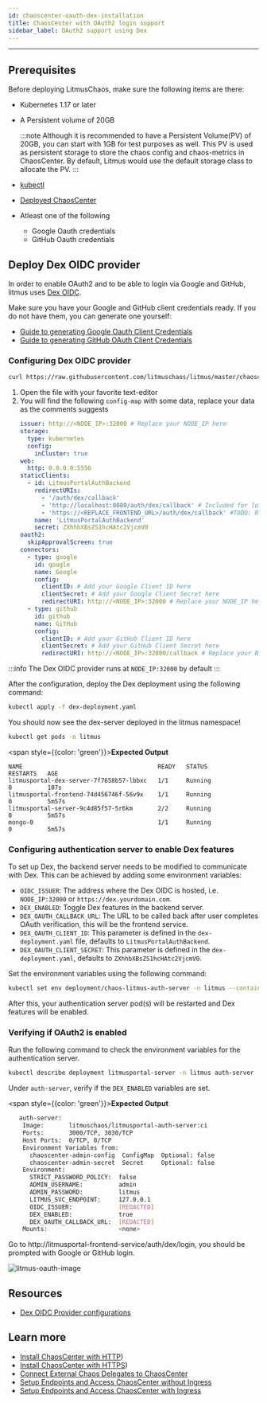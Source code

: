 ```yaml
---
id: chaoscenter-oauth-dex-installation
title: ChaosCenter with OAuth2 login support
sidebar_label: OAuth2 support using Dex
---
```


---

## Prerequisites

Before deploying LitmusChaos, make sure the following items are there:

- Kubernetes 1.17 or later

- A Persistent volume of 20GB

  :::note
  Although it is recommended to have a Persistent Volume(PV) of 20GB, you can start with 1GB for test purposes as well. This PV is used as persistent storage to store the chaos config and chaos-metrics in ChaosCenter. By default, Litmus would use the default storage class to allocate the PV.
  :::

- [kubectl](https://kubernetes.io/docs/tasks/tools/#kubectl)

- [Deployed ChaosCenter](../getting-started/installation.md)

- Atleast one of the following
  - Google Oauth credentials
  - GitHub Oauth credentials

## Deploy Dex OIDC provider

In order to enable OAuth2 and to be able to login via Google and GitHub, litmus uses [Dex OIDC](https://dexidp.io/).

Make sure you have your Google and GitHub client credentials ready. If you do not have them, you can generate one yourself:

- [Guide to generating Google Oauth Client Credentials](https://support.google.com/cloud/answer/6158849?hl=en#zippy=)
- [Guide to generating GitHub OAuth Client Credentials](https://docs.github.com/en/developers/apps/building-oauth-apps/creating-an-oauth-app)

### Configuring Dex OIDC provider

```bash
curl https://raw.githubusercontent.com/litmuschaos/litmus/master/chaoscenter/dex-server/dex-deployment.yaml --output dex-deployment.yaml
```

1. Open the file with your favorite text-editor
2. You will find the following `config-map` with some data, replace your data as the comments suggests
   ```yaml
   issuer: http://<NODE_IP>:32000 # Replace your NODE_IP here
   storage:
     type: kubernetes
     config:
       inCluster: true
   web:
     http: 0.0.0.0:5556
   staticClients:
     - id: LitmusPortalAuthBackend
       redirectURIs:
         - '/auth/dex/callback'
         - 'http://localhost:8080/auth/dex/callback' # Included for local testing purposes
         - 'https://<REPLACE_FRONTEND_URL>/auth/dex/callback' #TODO: Replace with you frontend URL
       name: 'LitmusPortalAuthBackend'
       secret: ZXhhbXBsZS1hcHAtc2VjcmV0
   oauth2:
     skipApprovalScreen: true
   connectors:
     - type: google
       id: google
       name: Google
       config:
         clientID: # Add your Google Client ID here
         clientSecret: # Add your Google Client Secret here
         redirectURI: http://<NODE_IP>:32000 # Replace your NODE_IP here
     - type: github
       id: github
       name: GitHub
       config:
         clientID: # Add your GitHub Client ID here
         clientSecret: # Add your GitHub Client Secret here
         redirectURI: http://<NODE_IP>:32000/callback # Replace your NODE_IP here
   ```

:::info
The Dex OIDC provider runs at `NODE_IP:32000` by default
:::

After the configuration, deploy the Dex deployment using the following command:

```bash
kubectl apply -f dex-deployment.yaml
```

You should now see the dex-server deployed in the litmus namespace!

```bash
kubectl get pods -n litmus
```

<span style={{color: 'green'}}><b>Expected Output</b></span>

```
NAME                                      READY   STATUS              RESTARTS   AGE
litmusportal-dex-server-7f7658b57-lbbxc   1/1     Running             0          107s
litmusportal-frontend-74d456746f-56v9x    1/1     Running             0          5m57s
litmusportal-server-9c4d85f57-5r6km       2/2     Running             0          5m57s
mongo-0                                   1/1     Running             0          5m57s
```

### Configuring authentication server to enable Dex features

To set up Dex, the backend server needs to be modified to communicate with Dex. This can be achieved by adding some environment variables:

- `OIDC_ISSUER`: The address where the Dex OIDC is hosted, i.e. `NODE_IP:32000` or `https://dex.yourdomain.com`.
- `DEX_ENABLED`: Toggle Dex features in the backend server.
- `DEX_OAUTH_CALLBACK_URL`: The URL to be called back after user completes OAuth verification, this will be the frontend service.
- `DEX_OAUTH_CLIENT_ID`: This parameter is defined in the `dex-deployment.yaml` file, defaults to `LitmusPortalAuthBackend`.
- `DEX_OAUTH_CLIENT_SECRET`: This parameter is defined in the `dex-deployment.yaml`, defaults to `ZXhhbXBsZS1hcHAtc2VjcmV0`.

Set the environment variables using the following command:

```bash
kubectl set env deployment/chaos-litmus-auth-server -n litmus --containers="auth-server" DEX_ENABLED=true OIDC_ISSUER=<REPLACE_NODE_IP>:32000 DEX_OAUTH_CALLBACK_URL=https://<REPLACE_FRONTEND_URL>/auth/dex/callback DEX_OAUTH_CLIENT_ID=LitmusPortalAuthBackend DEX_OAUTH_CLIENT_SECRET=ZXhhbXBsZS1hcHAtc2VjcmV0
```

After this, your authentication server pod(s) will be restarted and Dex features will be enabled.

### Verifying if OAuth2 is enabled

Run the following command to check the environment variables for the authentication server.

```bash
kubectl describe deployment litmusportal-server -n litmus auth-server
```

Under `auth-server`, verify if the `DEX_ENABLED` variables are set.

<span style={{color: 'green'}}><b>Expected Output</b></span>

```bash
   auth-server:
    Image:       litmuschaos/litmusportal-auth-server:ci
    Ports:       3000/TCP, 3030/TCP
    Host Ports:  0/TCP, 0/TCP
    Environment Variables from:
      chaoscenter-admin-config  ConfigMap  Optional: false
      chaoscenter-admin-secret  Secret     Optional: false
    Environment:
      STRICT_PASSWORD_POLICY:  false
      ADMIN_USERNAME:          admin
      ADMIN_PASSWORD:          litmus
      LITMUS_SVC_ENDPOINT:     127.0.0.1
      OIDC_ISSUER:             [REDACTED]
      DEX_ENABLED:             true
      DEX_OAUTH_CALLBACK_URL:  [REDACTED]
    Mounts:                    <none>
```

Go to http://litmusportal-frontend-service/auth/dex/login, you should be prompted with Google or GitHub login.

![litmus-oauth-image](https://user-images.githubusercontent.com/31009634/135559389-c8cdf53c-76cf-4f9d-acaa-99014540f9cf.png)

## Resources

- [Dex OIDC Provider configurations](https://dexidp.io/docs/)

## Learn more

- [Install ChaosCenter with HTTP](../getting-started/installation.md))
- [Install ChaosCenter with HTTPS](chaoscenter-advanced-installation.md))
- [Connect External Chaos Delegates to ChaosCenter](../user-guides/chaos-infrastructure-installation.md)
- [Setup Endpoints and Access ChaosCenter without Ingress](../user-guides/setup-without-ingress.md)
- [Setup Endpoints and Access ChaosCenter with Ingress](../user-guides/setup-with-ingress.md)
